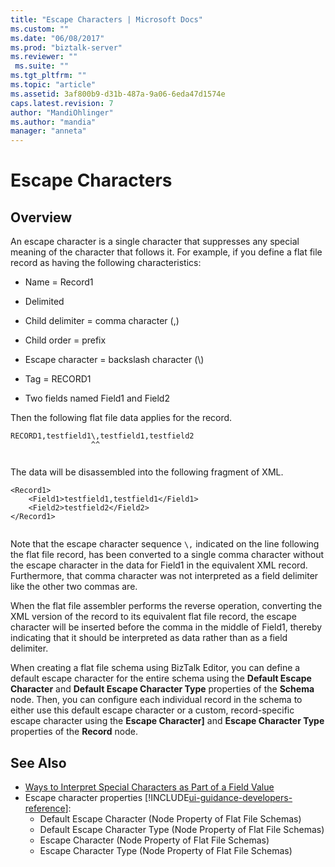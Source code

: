 ```yaml
---
title: "Escape Characters | Microsoft Docs"
ms.custom: ""
ms.date: "06/08/2017"
ms.prod: "biztalk-server"
ms.reviewer: ""
 ms.suite: ""
ms.tgt_pltfrm: ""
ms.topic: "article"
ms.assetid: 3af800b9-d31b-487a-9a06-6eda47d1574e
caps.latest.revision: 7
author: "MandiOhlinger"
ms.author: "mandia"
manager: "anneta"
---
```

# Escape Characters

## Overview
An escape character is a single character that suppresses any special meaning of the character that follows it. For example, if you define a flat file record as having the following characteristics:  
  
-   Name = Record1  
  
-   Delimited  
  
-   Child delimiter = comma character (,)  
  
-   Child order = prefix  
  
-   Escape character = backslash character (\\)  
  
-   Tag = RECORD1  
  
-   Two fields named Field1 and Field2  
  
 Then the following flat file data applies for the record.  
  
```  
RECORD1,testfield1\,testfield1,testfield2  
                  ^^  
  
```  
  
 The data will be disassembled into the following fragment of XML.  
  
```  
<Record1>  
    <Field1>testfield1,testfield1</Field1>  
    <Field2>testfield2</Field2>  
</Record1>  
  
```  
  
 Note that the escape character sequence `\,` indicated on the line following the flat file record, has been converted to a single comma character without the escape character in the data for Field1 in the equivalent XML record. Furthermore, that comma character was not interpreted as a field delimiter like the other two commas are.  
  
 When the flat file assembler performs the reverse operation, converting the XML version of the record to its equivalent flat file record, the escape character will be inserted before the comma in the middle of Field1, thereby indicating that it should be interpreted as data rather than as a field delimiter.  
  
 When creating a flat file schema using BizTalk Editor, you can define a default escape character for the entire schema using the **Default Escape Character** and **Default Escape Character Type** properties of the **Schema** node. Then, you can configure each individual record in the schema to either use this default escape character or a custom, record-specific escape character using the **Escape Character]** and **Escape Character Type** properties of the **Record** node.  
  
## See Also  
- [Ways to Interpret Special Characters as Part of a Field Value](../core/ways-to-interpret-special-characters-as-part-of-a-field-value.md)  
- Escape character properties  [!INCLUDE[ui-guidance-developers-reference](../includes/ui-guidance-developers-reference.md)]:  
    - Default Escape Character (Node Property of Flat File Schemas)
    - Default Escape Character Type (Node Property of Flat File Schemas)
    - Escape Character (Node Property of Flat File Schemas)  
    - Escape Character Type (Node Property of Flat File Schemas)